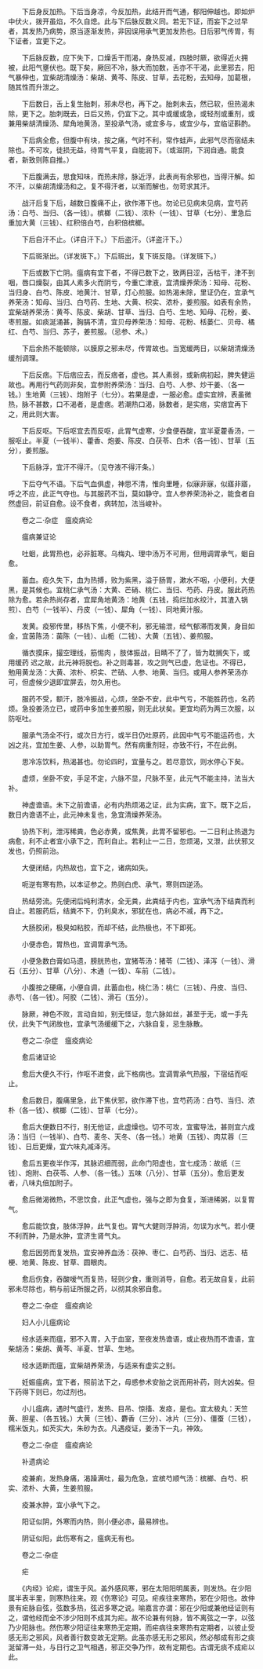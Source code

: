<!-- { "loadSidebar": true } -->
　　下后身反加热。下后当身凉，今反加热，此结开而气通，郁阳伸越也。即如炉中伏火，拨开虽焰，不久自熄。此与下后脉反数义同。若无下证，而妄下之过早者，其发热乃病势，原当逐渐发热，非因误用承气更加发热也。日后邪气传胃，有下证者，宜更下之。

　　下后脉反数，应下失下，口燥舌干而渴，身热反减，四肢时厥，欲得近火拥被，此阳气壅伏也。既下矣，厥回不冷，脉大而加数，舌亦不干渴，此里邪去，阳气暴伸也，宜柴胡清燥汤：柴胡、黄芩、陈皮、甘草，去花粉，去知母，加葛根，随其性而升泄之。

　　下后数日，舌上复生胎刺，邪未尽也，再下之。胎刺未去，然已软，但热渴未除，更下之。胎刺既去，日后又热，仍宜下之。其中或缓或急，或轻剂或重剂，或兼用柴胡清燥汤、犀角地黄汤，至投承气汤，或宜多与，或宜少与，宜临证斟酌。

　　下后病全愈，但腹中有块，按之痛，气时不利，常作蛙声，此邪气尽而宿结未除也。不可攻，徒损无益，待胃气平复，自能润下。（或滋阴，下润自通。能食者，新致则陈自推。）

　　下后腹满去，思食知味，而热未除，脉近浮，此表尚有余邪也，当得汗解。如不汗，以柴胡清燥汤和之。复不得汗者，以渐而解也，勿苛求其汗。

　　战汗后复下后，越数日腹痛不止，欲作滞下也。勿论已见病未见病，宜芍药汤：白芍、当归、（各一钱）。槟榔（二钱）、浓朴（一钱）、甘草（七分）、里急后重加大黄（三钱）、红积倍白芍，白积倍槟榔。

　　下后自汗不止。（详自汗下。）下后盗汗。（详盗汗下。）

　　下后斑渐出。（详发斑下。）下后斑出，复下斑反隐。（详发斑下。）

　　下后或数下亡阴。瘟病有宜下者，不得已数下之，致两目涩，舌枯干，津不到咽，唇口燥裂，由其人素多火而阴亏，今重亡津液，宜清燥养荣汤：知母、花粉、当归身、白芍、陈皮、地黄汁、甘草，灯心煎服。如热渴未除，里证仍在，宜承气养荣汤：知母、当归、白芍药、生地、大黄、枳实、浓朴，姜煎服。如表有余热，宜柴胡养荣汤：黄芩、陈皮、柴胡、甘草、当归、白芍、生地、知母、花粉，姜、枣煎服。如痰涎涌甚，胸膈不清，宜贝母养荣汤：知母、花粉、栝蒌仁、贝母、橘红、白芍、当归、苏子，姜煎服。（忌参、术。）

　　下后余热不能顿除，以膜原之邪未尽，传胃故也。当宽缓两日，以柴胡清燥汤缓剂调理。

　　下后反痞。下后痞应去，而反痞者，虚也。其人素弱，或新病初起，脾失健运故也。再用行气药则非矣，宜参附养荣汤：当归、白芍、人参、炒干姜、（各一钱。）生地黄（三钱）、炮附子（七分）。若果是虚，一服必愈。虚实宜辨，表虽微热，脉不甚数，口不渴者，是虚痞。若潮热口渴，脉数者，是实痞，实痞宜再下之，用此则大害。

　　下后反呕。下后呕宜去而反呕，此胃气虚寒，少食便吞酸，宜半夏藿香汤，一服呕止。半夏（一钱半）、藿香、炮姜、陈皮、白茯苓、白术（各一钱）、甘草（五分），姜煎服。

　　下后脉浮，宜汗不得汗。（见夺液不得汗条。）

　　下后夺气不语。下后气血俱虚，神思不清，惟向里睡，似寐非寐，似寤非寤，呼之不应，此正气夺也。与其服药不当，莫如静守。宜人参养荣汤补之，能食者自然虚回，前证自愈。设不食者，病转加，法当峻补。

　　卷之二·杂症　瘟疫病论

　　瘟病兼证论

　　吐蛔，此胃热也，必非脏寒。乌梅丸、理中汤万不可用，但用调胃承气，蛔自愈。

　　蓄血。疫久失下，血为热搏，败为紫黑，溢于肠胃，漱水不咽，小便利，大便黑，是其候也。宜桃仁承气汤：大黄、芒硝、桃仁、当归、芍药、丹皮。服此药热除为愈。若余热尚存者，宜犀角地黄汤：地黄（五钱，捣烂加水绞汁，其渣入锅煎）、白芍（一钱半）、丹皮（一钱）、犀角（一钱）、同地黄汁服。

　　发黄。疫邪传里，移热下焦，小便不利，邪无输泄，经气郁滞而发黄，身目如金，宜茵陈汤：菌陈（一钱）、山栀（二钱）、大黄（五钱）、姜煎服。

　　循衣摸床，撮空理线，筋惕肉 ，肢体振战，目睛不了了，皆为耽搁失下，或用缓药 迟之故，此元神将脱也。补之则毒甚，攻之则气已虚，危证也。不得已，勉用黄龙汤：大黄、浓朴、枳实、芒硝、人参、地黄、当归。或用人参养荣汤亦可，但虚候少退即宜屏去，勿久用也。

　　服药不受，额汗，肢冷振战，心烦，坐卧不安，此中气亏，不能胜药也，名药烦。急投姜汤立已，或药中多加生姜煎服，则无此状矣。更宜均药为两三次服，以防呕吐。

　　服承气汤全不行，或次日方行，或半日仍吐原药，此因中气亏不能运药也，大凶之兆，宜加生姜、人参，以助胃气。然有病重剂轻，亦致不行，不在此例。

　　思冷冻饮料，热渴甚也。勿论四时，宜量与之。若尽意饮，则水停心下矣。

　　虚烦，坐卧不安，手足不定，六脉不显，尺脉不至，此元气不能主持，法当大补。

　　神虚谵语。未下之前谵语，必有内热烦渴之证，此为实病，宜下。既下之后，数日内谵语不止，此元神未复也，急宜清燥养荣汤。

　　协热下利，泄泻稀粪，色必赤黄，或焦黄，此胃不留邪也。一二日利止热退为病愈，利不止者宜小承下之，而利自止。若利止一二日，忽烦渴，又泄，此伏邪又发也，仍照前治。

　　大便闭结，内热故也，宜下之，诸病如失。

　　呃逆有寒有热，以本证参之。热则白虎、承气，寒则四逆汤。

　　热结旁流。先便闭后纯利清水，全无粪，此粪结于内也，宜承气汤下结粪而利自止。若服药后，结粪不下，仍利臭水，邪犹在也，病必不减，再下之。

　　大肠胶闭，极臭如粘胶，而却不结，此热极也，不下即死。

　　小便赤色，胃热也，宜调胃承气汤。

　　小便急数白膏如马遗，膀胱热也，宜猪苓汤：猪苓（二钱）、泽泻（一钱）、滑石（五分）、甘草（八分）、木通（一钱）、车前（二钱）。

　　小腹按之硬痛，小便自调，此蓄血也，桃仁汤：桃仁（三钱）、丹皮、当归、赤芍、（各一钱）。阿胶（二钱）、滑石（五分）。

　　脉厥，神色不败，言动自如，别无怪证，忽六脉如丝，甚至于无，或一手先伏，此失下气闭故也，宜承气汤缓缓下之，六脉自复，忌生脉散。

　　卷之二·杂症　瘟疫病论

　　愈后诸证论

　　愈后大便久不行，作呕不进食，此下格病也。宜调胃承气热服，下宿结而呕止。

　　愈后数日，腹痛里急，此下焦伏邪，欲作滞下也，宜芍药汤：白芍、当归、浓朴（各一钱）、槟榔（二钱）、甘草（七分）。

　　愈后大便数日不行，别无他证，此虚燥也。切不可攻，宜蜜导法，甚则宜六成汤：当归（一钱半）、白芍、麦冬、天冬、（各一钱。）地黄（五钱）、肉苁蓉（三钱）、日后更燥，宜六味丸减泽泻。

　　愈后五更夜半作泻，其脉迟细而弱，此命门阳虚也，宜七成汤：故纸（三钱）、炮附、白茯苓、人参、（各一钱。）五味（八分）、甘草（五分）。愈后更发者，八味丸倍加附子。

　　愈后微渴微热，不思饮食，此正气虚也，强与之即为食复，渐进稀粥，以复胃气。

　　愈后能饮食，肢体浮肿，此气复也。胃气大健则浮肿消，勿误为水气。若小便不利而肿，乃是水肿，宜济生肾气丸。

　　愈后因劳而复发热，宜安神养血汤：茯神、枣仁、白芍药、当归、远志、桔梗、地黄、陈皮、甘草、圆眼肉。

　　愈后伤食，吞酸嗳气而复热，轻则少食，重则消导，自愈。若无故自复，此前邪未尽除也，稍与前证所服之药，以彻其余邪自愈。

　　卷之二·杂症　瘟疫病论

　　妇人小儿瘟病论

　　经水适来而瘟，邪不入胃，入于血室，至夜发热谵语，或止夜热而不谵语，宜柴胡汤：柴胡、黄芩、半夏、甘草、生地。

　　经水适断而瘟，宜柴胡养荣汤，与适来有虚实之别。

　　妊娠瘟病，宜下者，照前法下之，毋惑参术安胎之说而用补药，则大凶矣。但下药得下则已，勿过剂也。

　　小儿瘟病，遇时气盛行，发热、目吊、惊搐、发痉，是也。宜太极丸：天竺黄、胆星、（各五钱。）大黄（三钱）、麝香（三分）、冰片（三分）、僵蚕（三钱），糯米饭丸，如芡实大，朱砂为衣。凡遇疫证，姜汤下一丸，神效。

　　卷之二·杂症　瘟疫病论

　　补遗病论

　　疫兼痢，发热身痛，渴躁满吐，最为危急，宜槟芍顺气汤：槟榔、白芍、枳实、浓朴、大黄，生姜煎服。

　　疫兼水肿，宜小承气下之。

　　阳证似阴，外寒而内热，则小便必赤，最易辨也。

　　阴证似阳，此伤寒有之，瘟病无有也。

　　卷之二·杂症

　　疟

　　《内经》论疟，谓生于风。盖外感风寒，邪在太阳阳明属表，则发热。在少阳属半表半里，则寒热往来。观《伤寒论》可见。疟疾往来寒热，邪在少阳也。故仲景有疟脉自弦，弦数多热，弦迟多寒之说。喻嘉言亦谓：邪在少阳或兼他经证则有之，谓他经而全不涉少阳则不成其为疟。故不论兼有何脉，皆不离弦之一字，以弦乃少阳脉也。然伤寒少阳证往来寒热无定期，而疟病往来寒热有定期者，以彼止受感无形之邪风，风者善行数变故无定期。此虽亦感无形之邪风，然必郁成有形之痰涎留滞一处，与日行之卫气相遇，邪正交争乃作，故有定期也。古谓无痰不成疟以此。

